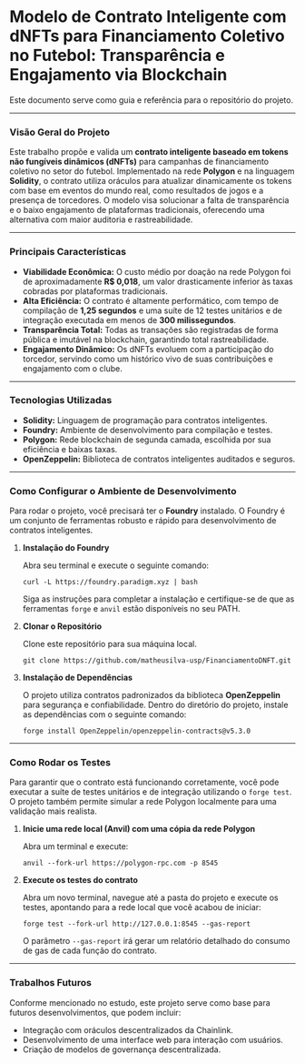 # Modelo de Contrato Inteligente com dNFTs para Financiamento Coletivo no Futebol: Transparência e Engajamento via Blockchain

Este documento serve como guia e referência para o repositório do projeto.

---

### Visão Geral do Projeto

Este trabalho propõe e valida um **contrato inteligente baseado em tokens não fungíveis dinâmicos (dNFTs)** para campanhas de financiamento coletivo no setor do futebol. Implementado na rede **Polygon** e na linguagem **Solidity**, o contrato utiliza oráculos para atualizar dinamicamente os tokens com base em eventos do mundo real, como resultados de jogos e a presença de torcedores. O modelo visa solucionar a falta de transparência e o baixo engajamento de plataformas tradicionais, oferecendo uma alternativa com maior auditoria e rastreabilidade.

---

### Principais Características

* **Viabilidade Econômica:** O custo médio por doação na rede Polygon foi de aproximadamente **R$ 0,018**, um valor drasticamente inferior às taxas cobradas por plataformas tradicionais.
* **Alta Eficiência:** O contrato é altamente performático, com tempo de compilação de **1,25 segundos** e uma suíte de 12 testes unitários e de integração executada em menos de **300 milissegundos**.
* **Transparência Total:** Todas as transações são registradas de forma pública e imutável na blockchain, garantindo total rastreabilidade.
* **Engajamento Dinâmico:** Os dNFTs evoluem com a participação do torcedor, servindo como um histórico vivo de suas contribuições e engajamento com o clube.

---

### Tecnologias Utilizadas

* **Solidity:** Linguagem de programação para contratos inteligentes.
* **Foundry:** Ambiente de desenvolvimento para compilação e testes.
* **Polygon:** Rede blockchain de segunda camada, escolhida por sua eficiência e baixas taxas.
* **OpenZeppelin:** Biblioteca de contratos inteligentes auditados e seguros.

---

### Como Configurar o Ambiente de Desenvolvimento

Para rodar o projeto, você precisará ter o **Foundry** instalado. O Foundry é um conjunto de ferramentas robusto e rápido para desenvolvimento de contratos inteligentes.

1.  **Instalação do Foundry**

    Abra seu terminal e execute o seguinte comando:
    ```
    curl -L https://foundry.paradigm.xyz | bash
    ```
    Siga as instruções para completar a instalação e certifique-se de que as ferramentas `forge` e `anvil` estão disponíveis no seu PATH.

2.  **Clonar o Repositório**

    Clone este repositório para sua máquina local.
    ```
    git clone https://github.com/matheusilva-usp/FinanciamentoDNFT.git
    ```
3.  **Instalação de Dependências**

    O projeto utiliza contratos padronizados da biblioteca **OpenZeppelin** para segurança e confiabilidade. Dentro do diretório do projeto, instale as dependências com o seguinte comando:
    ```
    forge install OpenZeppelin/openzeppelin-contracts@v5.3.0
    ```
---

### Como Rodar os Testes

Para garantir que o contrato está funcionando corretamente, você pode executar a suíte de testes unitários e de integração utilizando o `forge test`. O projeto também permite simular a rede Polygon localmente para uma validação mais realista.

1.  **Inicie uma rede local (Anvil) com uma cópia da rede Polygon**

    Abra um terminal e execute:
    ```
    anvil --fork-url https://polygon-rpc.com -p 8545
    ```
2.  **Execute os testes do contrato**

    Abra um novo terminal, navegue até a pasta do projeto e execute os testes, apontando para a rede local que você acabou de iniciar:
    ```
    forge test --fork-url http://127.0.0.1:8545 --gas-report
    ```
    O parâmetro `--gas-report` irá gerar um relatório detalhado do consumo de gas de cada função do contrato.

---

### Trabalhos Futuros

Conforme mencionado no estudo, este projeto serve como base para futuros desenvolvimentos, que podem incluir:

* Integração com oráculos descentralizados da Chainlink.
* Desenvolvimento de uma interface web para interação com usuários.
* Criação de modelos de governança descentralizada.
